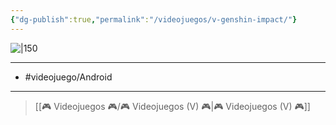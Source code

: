 ```yaml
---
{"dg-publish":true,"permalink":"/videojuegos/v-genshin-impact/"}
---
```



![|150](https://images.igdb.com/igdb/image/upload/t_cover_big/co480t.jpg)

---

- #videojuego/Android 

---

> [[🎮 Videojuegos 🎮/🎮 Videojuegos (V) 🎮\|🎮 Videojuegos (V) 🎮]]